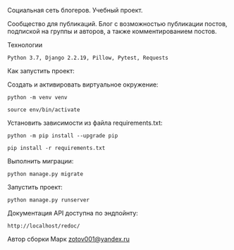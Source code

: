 Социальная сеть блогеров. Учебный проект.

Сообщество для публикаций. Блог с возможностью публикации постов, подпиской на группы и авторов, а также комментированием постов.

Технологии

    Python 3.7, Django 2.2.19, Pillow, Pytest, Requests

Как запустить проект:

Cоздать и активировать виртуальное окружение:

    python -m venv venv

    source env/bin/activate

Установить зависимости из файла requirements.txt:

    python -m pip install --upgrade pip

    pip install -r requirements.txt

Выполнить миграции:

    python manage.py migrate

Запустить проект:

    python manage.py runserver
    
Документация API доступна по эндпойнту:

    http://localhost/redoc/

Автор сборки Марк zotov001@yandex.ru
